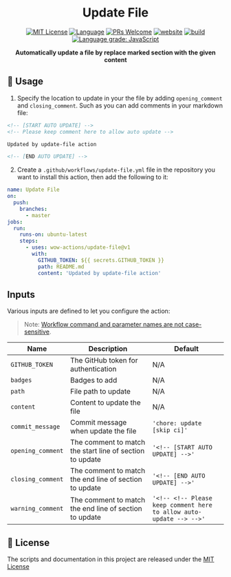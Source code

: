 <h1 align="center">Update File</h1>

<p align="center">
  <a href="/LICENSE"><img alt="MIT License" src="https://img.shields.io/github/license/wow-actions/update-file?style=flat-square"></a>
  <a href="https://www.typescriptlang.org" rel="nofollow"><img alt="Language" src="https://img.shields.io/badge/language-TypeScript-blue.svg?style=flat-square"></a>
  <a href="https://github.com/wow-actions/update-file/pulls"><img alt="PRs Welcome" src="https://img.shields.io/badge/PRs-Welcome-brightgreen.svg?style=flat-square" ></a>
  <a href="https://github.com/marketplace/actions/update-file" rel="nofollow"><img alt="website" src="https://img.shields.io/static/v1?label=&labelColor=505050&message=marketplace&color=0076D6&style=flat-square&logo=google-chrome&logoColor=0076D6" ></a>
  <a href="https://github.com/wow-actions/update-file/actions/workflows/release.yml"><img alt="build" src="https://img.shields.io/github/workflow/status/wow-actions/update-file/Release/master?logo=github&style=flat-square" ></a>
  <a href="https://lgtm.com/projects/g/wow-actions/update-file/context:javascript" rel="nofollow"><img alt="Language grade: JavaScript" src="https://img.shields.io/lgtm/grade/javascript/g/wow-actions/update-file.svg?logo=lgtm&style=flat-square" ></a>
</p>

<p align="center">
  <strong>Automatically update a file by replace marked section with the given content</strong>
</p>

## 🚀 Usage

1. Specify the location to update in your the file by adding `opening_comment` and `closing_comment`. Such as you can add comments in your markdown file:

```md
<!-- [START AUTO UPDATE] -->
<!-- Please keep comment here to allow auto update -->

Updated by update-file action

<!-- [END AUTO UPDATE] -->
```

2. Create a `.github/workflows/update-file.yml` file in the repository you want to install this action, then add the following to it:

```yml
name: Update File
on:
  push:
    branches:
      - master
jobs:
  run:
    runs-on: ubuntu-latest
    steps:
      - uses: wow-actions/update-file@v1
        with:
          GITHUB_TOKEN: ${{ secrets.GITHUB_TOKEN }}
          path: README.md
          content: 'Updated by update-file action'
```

## Inputs

Various inputs are defined to let you configure the action:

> Note: [Workflow command and parameter names are not case-sensitive](https://docs.github.com/en/free-pro-team@latest/actions/reference/workflow-commands-for-github-actions#about-workflow-commands).

| Name | Description | Default |
| --- | --- | --- |
| `GITHUB_TOKEN` | The GitHub token for authentication | N/A |
| `badges` | Badges to add | N/A |
| `path` | File path to update | N/A |
| `content` | Content to update the file | N/A |
| `commit_message` | Commit message when update the file | `'chore: update [skip ci]'` |
| `opening_comment` | The comment to match the start line of section to update | `'<!-- [START AUTO UPDATE] -->'` |
| `closing_comment` | The comment to match the end line of section to update | `'<!-- [END AUTO UPDATE] -->'` |
| `warning_comment` | The comment to match the end line of section to update | `'<!-- <!-- Please keep comment here to allow auto-update --> -->'` |

## 🔖 License

The scripts and documentation in this project are released under the [MIT License](LICENSE)

